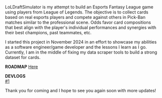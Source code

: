 LoLDraftSimulator is my attempt to build an Esports Fantasy League game using players from League of Legends. The objective is to collect cards based on real esports players and compete against others in Pick-Ban matches similar to the professional scene. Odds favor card compositions that best align with the player's individual performances and synergies with their best champions, past teammates, etc. 

I started this project in November 2024 in an effort to showcase my abilities as a software engineer/game developer and the lessons I learn as I go. Currently, I am in the middle of fixing my data scraper tools to build a strong dataset for cards. 

<b>ROADMAP</b>
[Here](https://www.notion.so/LoLDraftSimulator-Roadmap-1de9f96c2cf7806e8635f00224dfcae4?pvs=4)

<b>DEVLOGS</b>
<br>
[#1](https://resonant-moonstone-796.notion.site/LoLDraftSimulator-Log-1-Catchup-1d09f96c2cf780c4bd2cc54e7f186dd9)



Thank you for coming and I hope to see you again soon with more updates!

